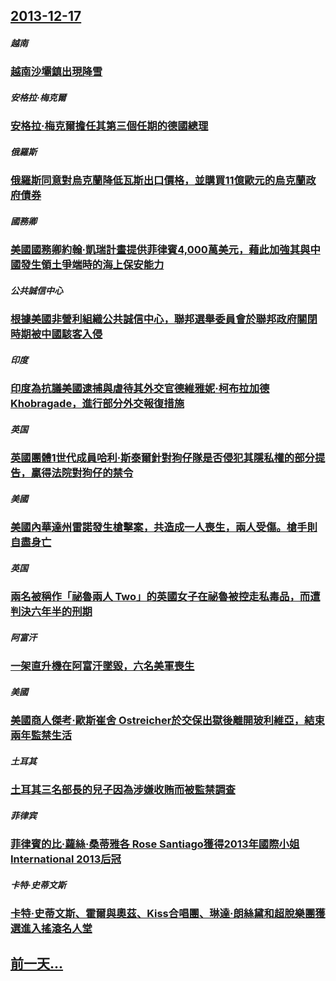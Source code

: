 ## [2013-12-17](/zh/news/2013/12/17/index.md)

##### 越南
### [ 越南沙壩鎮出現降雪 ](/zh/news/2013/12/17/越南沙壩鎮出現降雪.md)
##### 安格拉·梅克爾
### [ 安格拉·梅克爾擔任其第三個任期的德國總理 ](/zh/news/2013/12/17/安格拉-梅克爾擔任其第三個任期的德國總理.md)
##### 俄羅斯
### [ 俄羅斯同意對烏克蘭降低瓦斯出口價格，並購買11億歐元的烏克蘭政府債券 ](/zh/news/2013/12/17/俄羅斯同意對烏克蘭降低瓦斯出口價格-並購買11億歐元的烏克蘭政府債券.md)
##### 國務卿
### [ 美國國務卿約翰·凱瑞計畫提供菲律賓4,000萬美元，藉此加強其與中國發生領土爭端時的海上保安能力 ](/zh/news/2013/12/17/美國國務卿約翰-凱瑞計畫提供菲律賓4000萬美元-藉此加強其與中國發生領土爭端時的海上保安能力.md)
##### 公共誠信中心
### [ 根據美國非營利組織公共誠信中心，聯邦選舉委員會於聯邦政府關閉時期被中國駭客入侵 ](/zh/news/2013/12/17/根據美國非營利組織公共誠信中心-聯邦選舉委員會於聯邦政府關閉時期被中國駭客入侵.md)
##### 印度
### [ 印度為抗議美國逮捕與虐待其外交官德維雅妮·柯布拉加德 Khobragade，進行部分外交報復措施 ](/zh/news/2013/12/17/印度為抗議美國逮捕與虐待其外交官德維雅妮-柯布拉加德-Khobragade-進行部分外交報復措施.md)
##### 英国
### [ 英國團體1世代成員哈利·斯泰爾針對狗仔隊是否侵犯其隱私權的部分提告，贏得法院對狗仔的禁令 ](/zh/news/2013/12/17/英國團體1世代成員哈利-斯泰爾針對狗仔隊是否侵犯其隱私權的部分提告-贏得法院對狗仔的禁令.md)
##### 美國
### [ 美國內華達州雷諾發生槍擊案，共造成一人喪生，兩人受傷。槍手則自盡身亡 ](/zh/news/2013/12/17/美國內華達州雷諾發生槍擊案-共造成一人喪生-兩人受傷-槍手則自盡身亡.md)
##### 英国
### [ 兩名被稱作「祕魯兩人 Two」的英國女子在祕魯被控走私毒品，而遭判決六年半的刑期 ](/zh/news/2013/12/17/兩名被稱作-祕魯兩人-Two-的英國女子在祕魯被控走私毒品-而遭判決六年半的刑期.md)
##### 阿富汗
### [ 一架直升機在阿富汗墜毀，六名美軍喪生 ](/zh/news/2013/12/17/一架直升機在阿富汗墜毀-六名美軍喪生.md)
##### 美國
### [ 美國商人傑考·歐斯崔舍 Ostreicher於交保出獄後離開玻利維亞，結束兩年監禁生活 ](/zh/news/2013/12/17/美國商人傑考-歐斯崔舍-Ostreicher於交保出獄後離開玻利維亞-結束兩年監禁生活.md)
##### 土耳其
### [ 土耳其三名部長的兒子因為涉嫌收賄而被監禁調查 ](/zh/news/2013/12/17/土耳其三名部長的兒子因為涉嫌收賄而被監禁調查.md)
##### 菲律宾
### [ 菲律賓的比·蘿絲·桑蒂雅各 Rose Santiago獲得2013年國際小姐 International 2013后冠 ](/zh/news/2013/12/17/菲律賓的比-蘿絲-桑蒂雅各-Rose-Santiago獲得2013年國際小姐-International-2013后冠.md)
##### 卡特·史蒂文斯
### [ 卡特·史蒂文斯、霍爾與奧茲、Kiss合唱團、琳達·朗絲黛和超脫樂團獲選進入搖滾名人堂 ](/zh/news/2013/12/17/卡特-史蒂文斯-霍爾與奧茲-Kiss合唱團-琳達-朗絲黛和超脫樂團獲選進入搖滾名人堂.md)
## [前一天...](/zh/news/2013/12/16/index.md)

